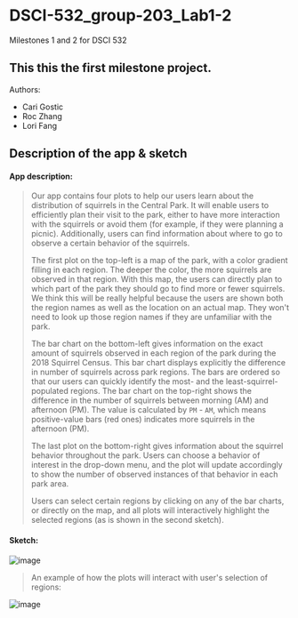 # DSCI-532_group-203_Lab1-2
Milestones 1 and 2 for DSCI 532

## This this the first milestone project.

Authors:  
* Cari Gostic  
* Roc Zhang  
* Lori Fang  

## Description of the app & sketch  

#### App description:

> Our app contains four plots to help our users learn about the distribution of squirrels in the Central Park. It will enable users to  efficiently plan their visit to the park, either to have more interaction with the squirrels or avoid them (for example, if they were planning a picnic). Additionally, users can find information about where to go to observe a certain behavior of the squirrels.
>
>The first plot on the top-left is a map of the park, with a color gradient filling in each region. The deeper the color, the more squirrels are observed in that region. With this map, the users can directly plan to which part of the park they should go to find more or fewer squirrels. We think this will be really helpful because the users are shown both the region names as well as the location on an actual map. They won't need to look up those region names if they are unfamiliar with the park. 
>
>The bar chart on the bottom-left gives information on the exact amount of squirrels observed in each region of the park during the 2018 Squirrel Census. This bar chart displays explicitly the difference in number of squirrels across park regions. The bars are ordered so that our users can quickly identify the most- and the least-squirrel-populated regions. The bar chart on the top-right shows the difference in the number of squirrels between morning (AM) and afternoon (PM). The value is calculated by `PM` - `AM`, which means positive-value bars (red ones) indicates more squirrels in the afternoon (PM).  
>
>The last plot on the bottom-right gives information about the squirrel behavior throughout the park. Users can choose a behavior of interest in the drop-down menu, and the plot will update accordingly to show the number of observed instances of that behavior in each park area.  
>
>Users can select certain regions by clicking on any of the bar charts, or directly on the map, and all plots will interactively highlight the selected regions (as is shown in the second sketch). 
>

#### Sketch:

![image](https://i.ibb.co/sKKNZzw/Screen-Shot-2019-11-22-at-11-15-11-AM.png)  

> An example of how the plots will interact with user's selection of regions:

![image](https://i.ibb.co/7Vk3qJ0/Screen-Shot-2019-11-22-at-3-11-33-PM.png)  
